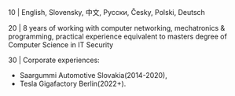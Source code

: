 10 | English, Slovensky, 中文, Pусски, Česky, Polski, Deutsch  

20 | 8 years of working with computer networking, mechatronics & programming, practical experience equivalent to masters degree of Computer Science in IT Security

30 | Corporate experiences: 
* Saargummi Automotive Slovakia(2014-2020), 
* Tesla Gigafactory Berlin(2022+).



